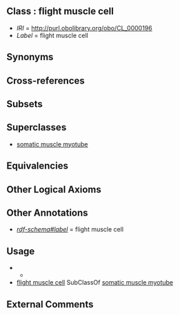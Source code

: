 
## Class : flight muscle cell

 * *IRI* = http://purl.obolibrary.org/obo/CL_0000196
 * *Label* = flight muscle cell

## Synonyms


## Cross-references


## Subsets


## Superclasses

 * [somatic muscle myotube](../../CL/03/CL_0008003.md)

## Equivalencies


## Other Logical Axioms


## Other Annotations

 * *[rdf-schema#label](../../el/rdf-schema#label.md)* = flight muscle cell

## Usage

 * -
 * [flight muscle cell](../../CL/96/CL_0000196.md) SubClassOf [somatic muscle myotube](../../CL/03/CL_0008003.md)

## External Comments

